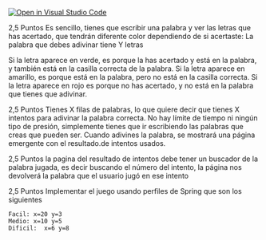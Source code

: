 [![Open in Visual Studio Code](https://classroom.github.com/assets/open-in-vscode-c66648af7eb3fe8bc4f294546bfd86ef473780cde1dea487d3c4ff354943c9ae.svg)](https://classroom.github.com/online_ide?assignment_repo_id=10109417&assignment_repo_type=AssignmentRepo)

2,5 Puntos Es sencillo, tienes que escribir una palabra y ver las letras que has acertado, que tendrán diferente color dependiendo de si acertaste:
La palabra que debes adivinar tiene Y letras

Si la letra aparece en verde, es porque la has acertado y está en la palabra, y también está en la casilla correcta de la palabra.
Si la letra aparece en amarillo, es porque está en la palabra, pero no está en la casilla correcta.
Si la letra aparece en rojo es porque no has acertado, y no está en la palabra que tienes que adivinar.

2,5 Puntos Tienes X filas de palabras, lo que quiere decir que tienes X intentos para adivinar la palabra correcta. No hay límite de tiempo ni ningún tipo de presión, simplemente tienes que ir escribiendo las palabras que creas que pueden ser. 
Cuando adivines la palabra, se mostrará una página emergente con el resultado.de intentos usados.

2,5 Puntos la pagina del resultado de intentos debe tener un buscador de la palabra jugada, es decir buscando el número del intento, la página nos devolverá la palabra que el usuario jugó en ese intento

2,5 Puntos Implementar el juego usando perfiles de Spring que son los siguientes

	Facil: x=20 y=3
	Medio: x=10 y=5
	Dificil:  x=6 y=8

